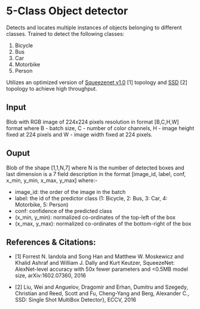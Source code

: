 # 5-Class Object detector

Detects and locates multiple instances of objects belonging to different classes. Trained to detect the following classes:

1. Bicycle
2. Bus
3. Car
4. Motorbike
5. Person

Utilizes an optimized version of [Squeezenet v1.0](https://github.com/DeepScale/SqueezeNet) [1] topology and [SSD](https://github.com/weiliu89/caffe/tree/ssd) [2] topology to achieve high throughput. 

## Input
Blob with RGB image of 224x224 pixels resolution in format [B,C,H,W] format where B - batch size, C - number of color channels, H - image height fixed at 224 pixels and W - image width fixed at 224 pixels.

## Ouput
Blob of the shape [1,1,N,7] where N is the number of detected boxes and last dimension is a 7 field description in the format [image_id, label, conf, x_min, y_min, x_max, y_max] where:-

* image_id: the order of the image in the batch
* label: the id of the predictor class (1: Bicycle, 2: Bus, 3: Car, 4: Motorbike, 5: Person)
* conf: confidence of the predicted class
* (x_min, y_min): normalized co-ordinates of the top-left of the box
* (x_max, y_max): normalized co-ordinates of the bottom-right of the box


## References & Citations:
* [1] Forrest N. Iandola and Song Han and Matthew W. Moskewicz and Khalid Ashraf and William J. Dally and Kurt Keutzer, SqueezeNet: AlexNet-level accuracy with 50x fewer parameters and $<$0.5MB model size, arXiv:1602.07360, 2016

* [2] Liu, Wei and Anguelov, Dragomir and Erhan, Dumitru and Szegedy, Christian and Reed, Scott and Fu, Cheng-Yang and Berg, Alexander C.,  SSD: Single Shot MultiBox Detector}, ECCV, 2016
